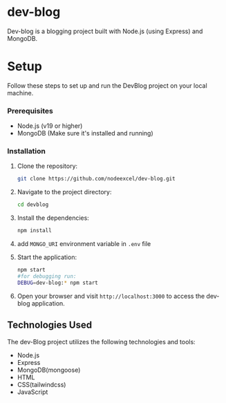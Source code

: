 # dev-blog

Dev-blog is a blogging project built with Node.js (using Express) and MongoDB.

# Setup

Follow these steps to set up and run the DevBlog project on your local machine.

### Prerequisites

- Node.js (v19 or higher)
- MongoDB (Make sure it's installed and running)

### Installation

1. Clone the repository:

   ```bash
   git clone https://github.com/nodeexcel/dev-blog.git
   ```

2. Navigate to the project directory:

   ```bash
   cd devblog
   ```

3. Install the dependencies:

   ```bash
   npm install
   ```

4. add `MONGO_URI` environment variable in `.env` file

5. Start the application:

   ```bash
   npm start
   #for debugging run:
   DEBUG=dev-blog:* npm start
   ```

6. Open your browser and visit `http://localhost:3000` to access the dev-blog application.

## Technologies Used

The dev-Blog project utilizes the following technologies and tools:

- Node.js
- Express
- MongoDB(mongoose)
- HTML
- CSS(tailwindcss)
- JavaScript
